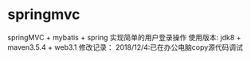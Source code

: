 # springmvc
springMVC + mybatis + spring 实现简单的用户登录操作
使用版本: jdk8 + maven3.5.4 + web3.1
修改记录：
2018/12/4:已在办公电脑copy源代码调试  
